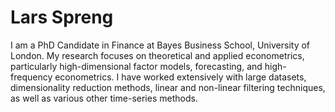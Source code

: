 # Lars Spreng

<!--
-->

I am a PhD Candidate in Finance at Bayes Business School, University of London. My research focuses on theoretical and applied econometrics, particularly high-dimensional factor models, forecasting, and high-frequency econometrics. I have worked extensively with large datasets, dimensionality reduction methods, linear and non-linear filtering techniques, as well as various other time-series methods. 

